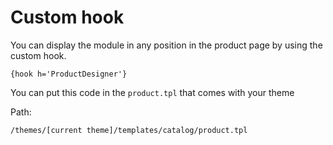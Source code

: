 # Custom hook

You can display the module in any position in the product page by using the custom hook.

```smarty
{hook h='ProductDesigner'}
```

You can put this code in the `product.tpl` that comes with your theme

Path:
```text
/themes/[current theme]/templates/catalog/product.tpl
```
